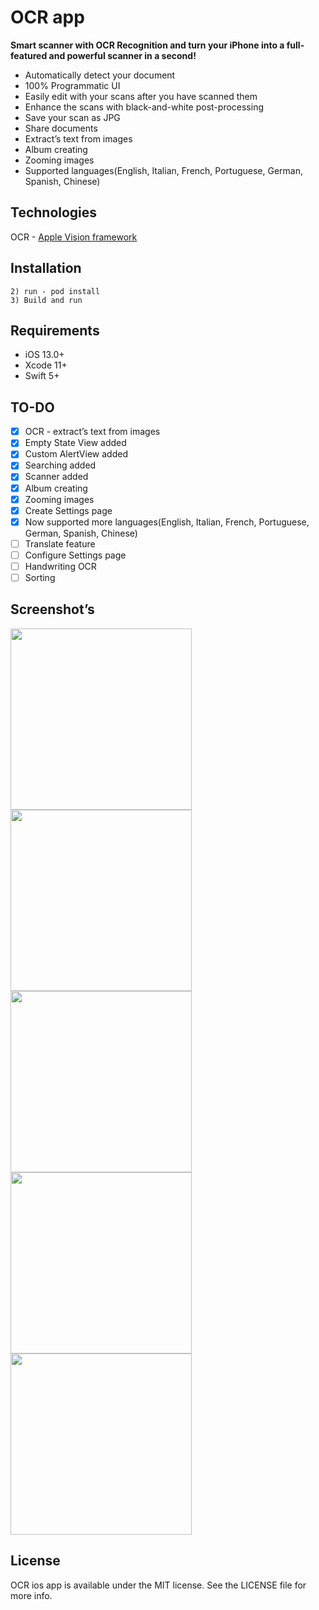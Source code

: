 # OCR app

**Smart scanner with OCR Recognition and turn your iPhone into a full-featured and powerful scanner in a second!**

- Automatically detect your document
- 100% Programmatic UI
- Easily edit with your scans after you have scanned them
- Enhance the scans with black-and-white post-processing
- Save your scan as JPG
- Share documents
- Extract’s text from images
- Album creating
- Zooming images
- Supported languages(English, Italian, French, Portuguese, German, Spanish, Chinese)

## Technologies
OCR - [Apple Vision framework](https://developer.apple.com/documentation/vision) <br/>


## Installation

```
2) run - pod install
3) Build and run
```

## Requirements
- iOS 13.0+
- Xcode 11+
- Swift 5+

## TO-DO
- [x] OCR - extract’s text from images
- [x] Empty State View added
- [x] Custom AlertView added
- [x] Searching added
- [x] Scanner added
- [x] Album creating
- [x] Zooming images
- [x] Create Settings page
- [x] Now supported more languages(English, Italian, French, Portuguese, German, Spanish, Chinese)
- [ ] Translate feature
- [ ] Configure Settings page
- [ ] Handwriting OCR
- [ ] Sorting

## Screenshot’s

<img width="290px" src="https://user-images.githubusercontent.com/5484111/130559380-7c3628cd-19d1-4e3c-899f-3faae2530d9b.png" /></a>
<img width="290px" src="https://user-images.githubusercontent.com/5484111/130559460-3eb6369a-6212-4ff2-9a4f-8a3853ce4130.png" /></a>
<img width="290px" src="https://user-images.githubusercontent.com/5484111/130559534-45ff3969-0570-46e4-9948-508b977ad4b7.png" /></a>
<img width="290px" src="https://user-images.githubusercontent.com/5484111/130559565-1d9c9704-e90f-4583-952e-5630e91893e6.png" /></a>
<img width="290px" src="https://user-images.githubusercontent.com/5484111/130559602-c1899f76-821a-49cd-96c5-184e786dba88.png" /></a>

## License

OCR ios app is available under the MIT license. See the LICENSE file for more info.

